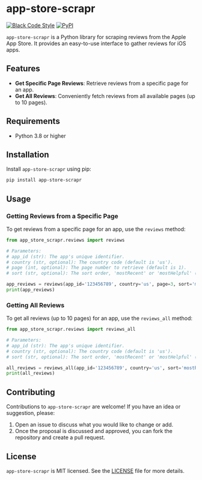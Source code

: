 
# app-store-scrapr

[![Black Code Style](https://img.shields.io/badge/code%20style-black-100000.svg)](https://github.com/python/black)
[![PyPI](https://img.shields.io/pypi/v/app-store-scrapr.svg)](https://pypi.org/project/app-store-scrapr/)

`app-store-scrapr` is a Python library for scraping reviews from the Apple App Store. It provides an easy-to-use interface to gather reviews for iOS apps.

## Features

- **Get Specific Page Reviews**: Retrieve reviews from a specific page for an app.
- **Get All Reviews**: Conveniently fetch reviews from all available pages (up to 10 pages).

## Requirements

- Python 3.8 or higher

## Installation

Install `app-store-scrapr` using pip:

```bash
pip install app-store-scrapr
```

## Usage

### Getting Reviews from a Specific Page

To get reviews from a specific page for an app, use the `reviews` method:

```python
from app_store_scrapr.reviews import reviews

# Parameters:
# app_id (str): The app's unique identifier.
# country (str, optional): The country code (default is 'us').
# page (int, optional): The page number to retrieve (default is 1).
# sort (str, optional): The sort order, 'mostRecent' or 'mostHelpful' (default is 'mostRecent').

app_reviews = reviews(app_id='123456789', country='us', page=3, sort='mostRecent')
print(app_reviews)
```

### Getting All Reviews

To get all reviews (up to 10 pages) for an app, use the `reviews_all` method:

```python
from app_store_scrapr.reviews import reviews_all

# Parameters:
# app_id (str): The app's unique identifier.
# country (str, optional): The country code (default is 'us').
# sort (str, optional): The sort order, 'mostRecent' or 'mostHelpful' (default is 'mostRecent').

all_reviews = reviews_all(app_id='123456789', country='us', sort='mostRecent')
print(all_reviews)
```

## Contributing

Contributions to `app-store-scrapr` are welcome! If you have an idea or suggestion, please:

1. Open an issue to discuss what you would like to change or add.
2. Once the proposal is discussed and approved, you can fork the repository and create a pull request.

## License

`app-store-scrapr` is MIT licensed. See the [LICENSE](LICENSE) file for more details.
